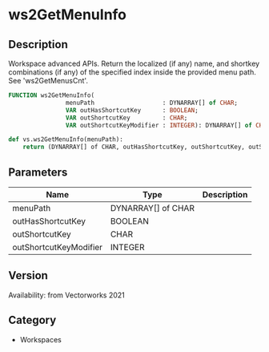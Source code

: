 # ws2GetMenuInfo

## Description
Workspace advanced APIs. Return the localized (if any) name, and shortkey combinations (if any) of the specified index inside the provided menu path. See 'ws2GetMenusCnt'.

```pascal
FUNCTION ws2GetMenuInfo(
				menuPath                   : DYNARRAY[] of CHAR;
				VAR outHasShortcutKey      : BOOLEAN;
				VAR outShortcutKey         : CHAR;
				VAR outShortcutKeyModifier : INTEGER): DYNARRAY[] of CHAR;
```

```python
def vs.ws2GetMenuInfo(menuPath):
    return (DYNARRAY[] of CHAR, outHasShortcutKey, outShortcutKey, outShortcutKeyModifier)
```

## Parameters
|Name|Type|Description|
|---|---|---|
|menuPath|DYNARRAY[] of CHAR|   |
|outHasShortcutKey|BOOLEAN|   |
|outShortcutKey|CHAR|   |
|outShortcutKeyModifier|INTEGER|   |

## Version
Availability: from Vectorworks 2021

## Category
* Workspaces

